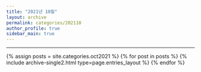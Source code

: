 ```yaml
---
title: "2021년 10월"
layout: archive
permalink: categories/202110
author_profile: true
sidebar_main: true
---
```


<!-- 공백이 포함되어 있는 카테고리 이름의 경우 site.categories['a b c'] 이런식으로! -->

---

{% assign posts = site.categories.oct2021 %}
{% for post in posts %} {% include archive-single2.html type=page.entries_layout %} {% endfor %}
